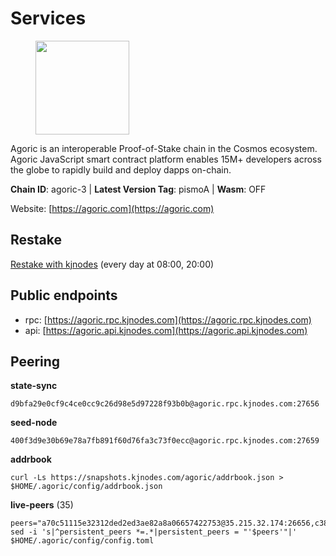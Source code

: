 # Services

<figure><img src="https://raw.githubusercontent.com/kj89/testnet_manuals/main/pingpub/logos/agoric.png" width="150" alt=""><figcaption></figcaption></figure>

Agoric is an interoperable Proof-of-Stake chain in the Cosmos ecosystem.  Agoric JavaScript smart contract platform enables 15M+ developers across the  globe to rapidly build and deploy dapps on-chain.

**Chain ID**: agoric-3 | **Latest Version Tag**: pismoA | **Wasm**: OFF

Website: [https://agoric.com](https://agoric.com)

## Restake

[Restake with kjnodes](https://restake.app/agoric/agoricvaloper1ku5sm2twlsywdrp4wz3kfwgyrtqtp0lpr3nvk8) (every day at 08:00, 20:00)
## Public endpoints

* rpc: [https://agoric.rpc.kjnodes.com](https://agoric.rpc.kjnodes.com)
* api: [https://agoric.api.kjnodes.com](https://agoric.api.kjnodes.com)

## Peering

**state-sync**

```
d9bfa29e0cf9c4ce0cc9c26d98e5d97228f93b0b@agoric.rpc.kjnodes.com:27656
```

**seed-node**

```
400f3d9e30b69e78a7fb891f60d76fa3c73f0ecc@agoric.rpc.kjnodes.com:27659
```

**addrbook**
```
curl -Ls https://snapshots.kjnodes.com/agoric/addrbook.json > $HOME/.agoric/config/addrbook.json
```

**live-peers** (35)
```
peers="a70c51115e32312ded2ed3ae82a8a06657422753@35.215.32.174:26656,c38608dc31dcb336600abdb85e6ff040f47aea00@159.203.187.36:26060,71bd0265037393f31ee9947a8e32fa494e51b637@135.181.218.98:26656,63bd6649f80362ce513027d99ef32c826fdbd259@45.9.62.136:26656,c84170667fcf54024b24f05b2f9dd6608570ac8c@157.90.35.145:28656,f1966845bebd30816f18635a20b86e6781211616@95.111.253.200:26656,d9bfa29e0cf9c4ce0cc9c26d98e5d97228f93b0b@65.109.88.38:27656,190ead3cfb1bd655241418f3ef9ba40bbf2deecd@157.90.130.44:26656,99968808ecae7bc41b14df3bcb51b724ee5f782f@134.209.154.162:26656,a38a30c1dd31f63be2befd40b82964b215c3c288@165.22.251.28:26656,80e8d307c7b1e7027645a0054ba3e08addfa83b2@88.99.217.85:26656,2aedd7163a8ee725507e461b13fb90c091ee1c42@128.0.51.32:26656,6b0538dbee953a1c50c28312907fe497625a93d0@46.166.143.91:26656,4eea1e0a22d8d2ade108fc5f8e07d6d6e711e909@65.108.10.138:26656,0837c0dac0bb15e79e64207bb0fa5a9a6fa42ad4@178.62.116.62:26656,aede0d57cd77051cf1270675fa770c22e8074501@64.32.40.117:26656,96c998f1a59b108a24249da4132fb8f603ae7daf@95.217.118.121:26656,ca4c3b9d0cf78d934a3b972c328db2e4a9a66c42@64.32.40.134:26656,1d4d7b77e79c2dad9e8586df4f30c7b550f5d49b@3.8.160.134:26656,0f642db2770d4dd3e0d030b2f14f1365e40f3b38@185.146.148.101:26657,af77fd96cb62c6011272ee67390e540504b47fd9@51.222.42.205:26656,0464c8dded70d01f5ab50a8d6047a6b27ddf2ccd@84.244.95.232:26656,711f6f36a6ec3924b6d721de6adce604092e59f2@116.202.226.169:26656,d56af8cb0716909f9b804e7dec8c1d34ae4eed16@65.108.142.81:26676,47c35c8137ad2098e0b2a79077fea93a530034d8@185.144.83.130:26656,a32441447d48e209f13bc83581adb9b8ed531a04@89.58.2.178:26656,3a7ffc38689495733030c103a1a055b0596157c4@109.238.14.111:26656,abc62ded9142361bd9832282242a53611785ffcd@51.81.109.109:26656,f095bb53006ebddcbbf29c8df70dddcba6419e36@142.93.145.13:26656,2bda83f1501d30187e662c59d75ed4ffffcf8004@135.181.142.117:26656,44476201c6e8610b194e75e4c7993ad6d54a1db8@51.91.70.90:29656,e759de7a872eff293ab1316a0745eb5fdd5614f3@88.217.142.187:26656,9661393350ef8224aaa620f543a7710c9af9c495@195.14.6.55:26656,e31227c5da019337b9d60f067e3656c4ff757edb@65.21.238.100:26656,e70955351f601ea5be9a9bf41032949a777f31b3@207.244.255.229:10003"
sed -i 's|^persistent_peers *=.*|persistent_peers = "'$peers'"|' $HOME/.agoric/config/config.toml
```
